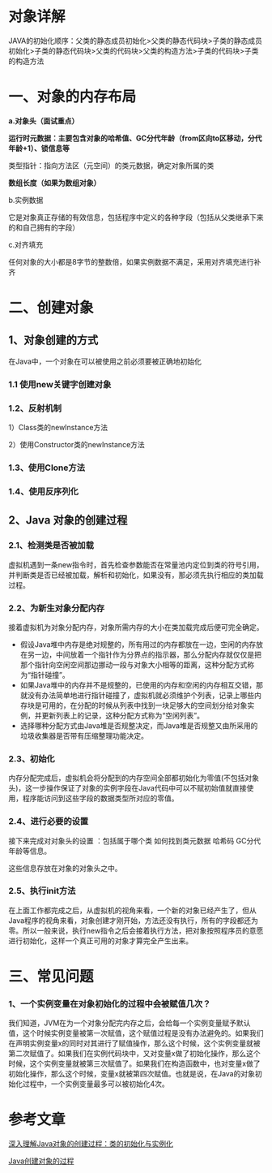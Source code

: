 # 对象详解

JAVA的初始化顺序：父类的静态成员初始化>父类的静态代码块>子类的静态成员初始化>子类的静态代码块>父类的代码块>父类的构造方法>子类的代码块>子类的构造方法

# 一、对象的内存布局



**a.对象头（面试重点）** 

  **运行时元数据：主要包含对象的哈希值、GC分代年龄（from区向to区移动，分代年龄+1）、锁信息等** 

 类型指针：指向方法区（元空间）的类元数据，确定对象所属的类 

  **数组长度（如果为数组对象）** 

 b.实例数据 

 它是对象真正存储的有效信息，包括程序中定义的各种字段（包括从父类继承下来的和自己拥有的字段） 

 c.对齐填充 

 任何对象的大小都是8字节的整数倍，如果实例数据不满足，采用对齐填充进行补齐





# 二、创建对象

## 1、对象创建的方式

在Java中，一个对象在可以被使用之前必须要被正确地初始化

### 1.1 使用new关键字创建对象

### 1.2、反射机制

1）Class类的newInstance方法

2）使用Constructor类的newInstance方法

### 1.3、使用Clone方法

### 1.4、使用反序列化



## 2、Java 对象的创建过程

### 2.1、检测类是否被加载

虚拟机遇到一条new指令时，首先检查参数能否在常量池内定位到类的符号引用，并判断类是否已经被加载，解析和初始化，如果没有，那必须先执行相应的类加载过程。

### 2.2、为新生对象分配内存

接着虚拟机为对象分配内存，对象所需内存的大小在类加载完成后便可完全确定。

- 假设Java堆中内存是绝对规整的，所有用过的内存都放在一边，空闲的内存放在另一边，中间放着一个指针作为分界点的指示器，那么分配内存就仅仅是把那个指针向空闲空间那边挪动一段与对象大小相等的距离，这种分配方式称为“指针碰撞”。
- 如果Java堆中的内存并不是规整的，已使用的内存和空闲的内存相互交错，那就没有办法简单地进行指针碰撞了，虚拟机就必须维护个列表，记录上哪些内存块是可用的，在分配的时候从列表中找到一块足够大的空间划分给对象实例，并更新列表上的记录，这种分配方式称为“空闲列表”。
- 选择哪种分配方式由Java堆是否规整决定，而Java堆是否规整又由所采用的垃圾收集器是否带有压缩整理功能决定。

### 2.3、初始化

内存分配完成后，虚拟机会将分配到的内存空间全部都初始化为零值(不包括对象头)，这一步操作保证了对象的实例字段在Java代码中可以不赋初始值就直接使用，程序能访问到这些字段的数据类型所对应的零值。

### 2.4、进行必要的设置

接下来完成对对象头的设置 ：包括属于哪个类 如何找到类元数据 哈希码 GC分代年龄等信息。

这些信息存放在对象的对象头之中。

### 2.5、执行init方法

在上面工作都完成之后，从虚拟机的视角来看，一个新的对象已经产生了，但从Java程序的视角来看，对象创建才刚开始，<init>方法还没有执行，所有的字段都还为零。所以一般来说，执行new指令之后会接着执行<init>方法，把对象按照程序员的意愿进行初始化，这样一个真正可用的对象才算完全产生出来。











# 三、常见问题

### 1、一个实例变量在对象初始化的过程中会被赋值几次？

我们知道，JVM在为一个对象分配完内存之后，会给每一个实例变量赋予默认值，这个时候实例变量被第一次赋值，这个赋值过程是没有办法避免的。如果我们在声明实例变量x的同时对其进行了赋值操作，那么这个时候，这个实例变量就被第二次赋值了。如果我们在实例代码块中，又对变量x做了初始化操作，那么这个时候，这个实例变量就被第三次赋值了。如果我们在构造函数中，也对变量x做了初始化操作，那么这个时候，变量x就被第四次赋值。也就是说，在Java的对象初始化过程中，一个实例变量最多可以被初始化4次。







# 参考文章

[深入理解Java对象的创建过程：类的初始化与实例化](https://blog.csdn.net/justloveyou_/article/details/72466416)

[Java创建对象的过程](cnblogs.com/CZDblog/p/5589379.html)



